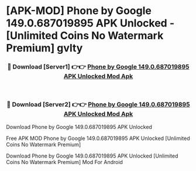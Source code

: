 # [APK-MOD] Phone by Google 149.0.687019895 APK Unlocked - [Unlimited Coins No Watermark Premium] gvlty



<div align="center">
<h3>🔴 Download [Server1] 👉👉 <a href="https://momento.my/?title=Phone_by_Google_149.0.687019895_APK_Unlocked">Phone by Google 149.0.687019895 APK Unlocked Mod Apk</a></h3><br>

<h3>🔴 Download [Server2] 👉👉 <a href="https://momento.my/?title=Phone_by_Google_149.0.687019895_APK_Unlocked">Phone by Google 149.0.687019895 APK Unlocked Mod Apk</a></h3>
</div>



Download Phone by Google 149.0.687019895 APK Unlocked 

Free APK MOD Phone by Google 149.0.687019895 APK Unlocked [Unlimited Coins No Watermark Premium]

Download Phone by Google 149.0.687019895 APK Unlocked [Unlimited Coins No Watermark Premium] Mod For Android
